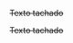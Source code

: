 [comment]:<> (Tachado en Markdown)

~~Texto tachado~~

<!-- Tachado en HTML -->

<del>Texto tachado</del>